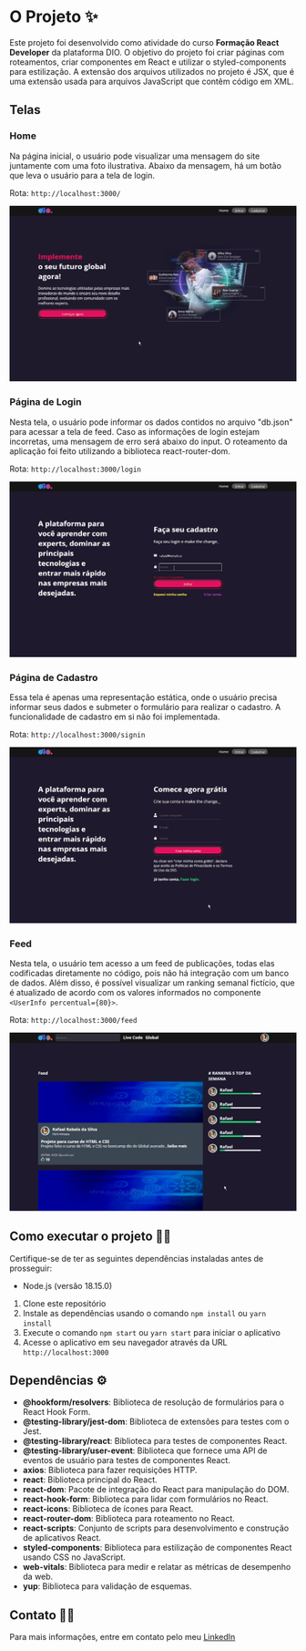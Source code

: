 # O Projeto ✨

Este projeto foi desenvolvido como atividade do curso **Formação React Developer** da plataforma DIO. O objetivo do projeto foi criar páginas com roteamentos, criar componentes em React e utilizar o styled-components para estilização. A extensão dos arquivos utilizados no projeto é JSX, que é uma extensão usada para arquivos JavaScript que contêm código em XML.

## Telas

### Home

Na página inicial, o usuário pode visualizar uma mensagem do site juntamente com uma foto ilustrativa. Abaixo da mensagem, há um botão que leva o usuário para a tela de login.

Rota: `http://localhost:3000/`

![gif](./src/assets/pagina_home.gif "Exibindo tela home")

### Página de Login

Nesta tela, o usuário pode informar os dados contidos no arquivo "db.json" para acessar a tela de feed. Caso as informações de login estejam incorretas, uma mensagem de erro será abaixo do input. O roteamento da aplicação foi feito utilizando a biblioteca react-router-dom.

Rota: `http://localhost:3000/login`

![gif](./src/assets/pagina_login.gif "Exibindo tela login")

### Página de Cadastro

Essa tela é apenas uma representação estática, onde o usuário precisa informar seus dados e submeter o formulário para realizar o cadastro. A funcionalidade de cadastro em si não foi implementada.

Rota: `http://localhost:3000/signin`

![gif](./src/assets/pagina_cadastro.gif "Exibindo tela de cadastro")

### Feed

Nesta tela, o usuário tem acesso a um feed de publicações, todas elas codificadas diretamente no código, pois não há integração com um banco de dados. Além disso, é possível visualizar um ranking semanal fictício, que é atualizado de acordo com os valores informados no componente `<UserInfo percentual={80}>`.

Rota: `http://localhost:3000/feed`

![gif](./src/assets/pagina_feed.gif "Exibindo feed")

## Como executar o projeto 🧙‍♂️

Certifique-se de ter as seguintes dependências instaladas antes de prosseguir:

- Node.js (versão 18.15.0)

1. Clone este repositório
2. Instale as dependências usando o comando `npm install` ou `yarn install`
3. Execute o comando `npm start` ou `yarn start` para iniciar o aplicativo
4. Acesse o aplicativo em seu navegador através da URL `http://localhost:3000`

## Dependências ⚙️

- **@hookform/resolvers**: Biblioteca de resolução de formulários para o React Hook Form.
- **@testing-library/jest-dom**: Biblioteca de extensões para testes com o Jest.
- **@testing-library/react**: Biblioteca para testes de componentes React.
- **@testing-library/user-event**: Biblioteca que fornece uma API de eventos de usuário para testes de componentes React.
- **axios**: Biblioteca para fazer requisições HTTP.
- **react**: Biblioteca principal do React.
- **react-dom**: Pacote de integração do React para manipulação do DOM.
- **react-hook-form**: Biblioteca para lidar com formulários no React.
- **react-icons**: Biblioteca de ícones para React.
- **react-router-dom**: Biblioteca para roteamento no React.
- **react-scripts**: Conjunto de scripts para desenvolvimento e construção de aplicativos React.
- **styled-components**: Biblioteca para estilização de componentes React usando CSS no JavaScript.
- **web-vitals**: Biblioteca para medir e relatar as métricas de desempenho da web.
- **yup**: Biblioteca para validação de esquemas.

## Contato 👨‍💻

Para mais informações, entre em contato pelo meu [LinkedIn](https://www.linkedin.com/in/rafaelrabelodasilva/)
